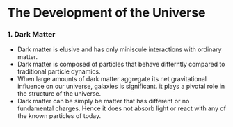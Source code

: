 # The Development of the Universe

### 1. Dark Matter
 - Dark matter is elusive and has only miniscule interactions with ordinary matter.
 - Dark matter is composed of particles that behave differntly compared to traditional particle dynamics.
 - When large amounts of dark matter aggregate its net gravitational influence on our universe, galaxies is significant. it plays
  a pivotal role in the structure of the universe.
 - Dark matter can be simply be matter that has different or no fundamental charges. Hence it does not absorb light or react with
  any of the known particles of today.
